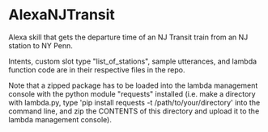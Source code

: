 # AlexaNJTransit
Alexa skill that gets the departure time of an NJ Transit train from an NJ station to NY Penn.

Intents, custom slot type "list_of_stations", sample utterances, and lambda function code are in their respective files in the repo.

Note that a zipped package has to be loaded into the lambda management console with the python module "requests" installed (i.e. make a directory with lambda.py, type 'pip install requests -t /path/to/your/directory' into the command line, and zip the CONTENTS of this directory and upload it to the lambda management console).
